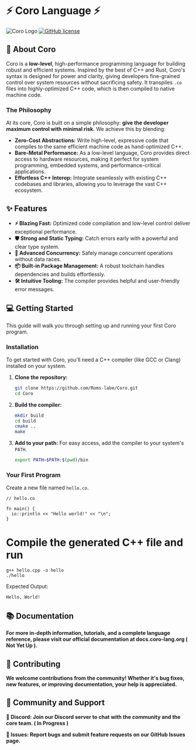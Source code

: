 # ⚡ Coro Language ⚡

![Coro Logo](https://img.shields.io/badge/Coro-Language-orange)
[![GitHub license](https://img.shields.io/badge/license-MIT-blue.svg)](https://github.com/Roms-lab/Coro/blob/main/LICENSE)

## 🚀 About Coro

Coro is a **low-level**, high-performance programming language for building robust and efficient systems. Inspired by the best of C++ and Rust, Coro's syntax is designed for power and clarity, giving developers fine-grained control over system resources without sacrificing safety. It transpiles `.co` files into highly-optimized C++ code, which is then compiled to native machine code.

### The Philosophy

At its core, Coro is built on a simple philosophy: **give the developer maximum control with minimal risk.** We achieve this by blending:

*   **Zero-Cost Abstractions:** Write high-level, expressive code that compiles to the same efficient machine code as hand-optimized C++.
*   **Bare-Metal Performance:** As a low-level language, Coro provides direct access to hardware resources, making it perfect for system programming, embedded systems, and performance-critical applications.
*   **Effortless C++ Interop:** Integrate seamlessly with existing C++ codebases and libraries, allowing you to leverage the vast C++ ecosystem.

## ✨ Features

*   **⚡ Blazing Fast:** Optimized code compilation and low-level control deliver exceptional performance.
*   **🛡️ Strong and Static Typing:** Catch errors early with a powerful and clear type system.
*   **🤝 Advanced Concurrency:** Safely manage concurrent operations without data races.
*   **📦 Built-in Package Management:** A robust toolchain handles dependencies and builds effortlessly.
*   **🛠️ Intuitive Tooling:** The compiler provides helpful and user-friendly error messages.

## 💻 Getting Started

This guide will walk you through setting up and running your first Coro program.

### Installation

To get started with Coro, you'll need a C++ compiler (like GCC or Clang) installed on your system.

1.  **Clone the repository:**
    ```bash
    git clone https://github.com/Roms-labe/Coro.git
    cd Coro
    ```
2.  **Build the compiler:**
    ```bash
    mkdir build
    cd build
    cmake ..
    make
    ```
3.  **Add to your path:**
    For easy access, add the compiler to your system's `PATH`.
    ```bash
    export PATH=$PATH:$(pwd)/bin
    ```

### Your First Program

Create a new file named `hello.co`.

```co
// hello.co

fn main() {
  io::println << "Hello world!" << "\n";
}
```

# Compile the generated C++ file and run
```
g++ hello.cpp -o hello
./hello
```
Expected Output:
```
Hello, World!
```
## 📚 Documentation

**For more in-depth information, tutorials, and a complete language reference, please visit our official documentation at docs.coro-lang.org ( Not Yet Up ).**

## 🤝 Contributing
**We welcome contributions from the community! Whether it's bug fixes, new features, or improving documentation, your help is appreciated.**

## 👥 Community and Support

**💬 Discord: Join our Discord server to chat with the community and the core team. ( In Progress )**

**🐛 Issues: Report bugs and submit feature requests on our GitHub Issues page.**
